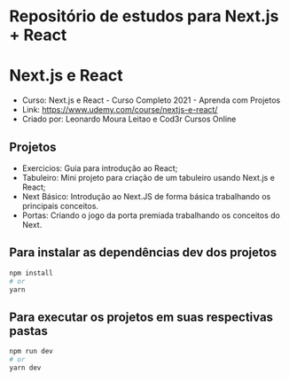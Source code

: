 # Repositório de estudos para Next.js + React
# Next.js e React
- Curso: Next.js e React - Curso Completo 2021 - Aprenda com Projetos
- Link: https://www.udemy.com/course/nextjs-e-react/
- Criado por: Leonardo Moura Leitao e Cod3r Cursos Online
## Projetos
- Exercicios: Guia para introdução ao React;
- Tabuleiro: Mini projeto para criação de um tabuleiro usando Next.js e React;
- Next Básico: Introdução ao Next.JS de forma básica trabalhando os principais conceitos.
- Portas: Criando o jogo da porta premiada trabalhando os conceitos do Next.
## Para instalar as dependências dev dos projetos
```bash
npm install
# or
yarn
```
## Para executar os projetos em suas respectivas pastas
```bash
npm run dev
# or
yarn dev
```